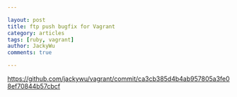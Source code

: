 ```yaml
---

layout: post
title: ftp push bugfix for Vagrant
category: articles
tags: [ruby, vagrant]
author: JackyWu
comments: true

---
```


<https://github.com/jackywu/vagrant/commit/ca3cb385d4b4ab957805a3fe08ef70844b57cbcf>


